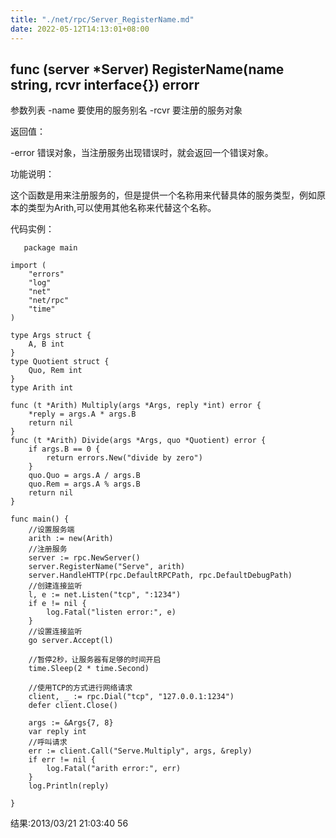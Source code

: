 ```yaml
---
title: "./net/rpc/Server_RegisterName.md"
date: 2022-05-12T14:13:01+08:00
---
```

## func (server *Server) RegisterName(name string, rcvr interface{}) errorr

参数列表
-name 要使用的服务别名
-rcvr 要注册的服务对象

返回值：

-error 错误对象，当注册服务出现错误时，就会返回一个错误对象。

功能说明：

这个函数是用来注册服务的，但是提供一个名称用来代替具体的服务类型，例如原本的类型为Arith,可以使用其他名称来代替这个名称。

代码实例：

       package main

    import (
        "errors"
        "log"
        "net"
        "net/rpc"
        "time"
    )

    type Args struct {
        A, B int
    }
    type Quotient struct {
        Quo, Rem int
    }
    type Arith int

    func (t *Arith) Multiply(args *Args, reply *int) error {
        *reply = args.A * args.B
        return nil
    }
    func (t *Arith) Divide(args *Args, quo *Quotient) error {
        if args.B == 0 {
            return errors.New("divide by zero")
        }
        quo.Quo = args.A / args.B
        quo.Rem = args.A % args.B
        return nil
    }

    func main() {
        //设置服务端
        arith := new(Arith)
        //注册服务
        server := rpc.NewServer()
        server.RegisterName("Serve", arith)
        server.HandleHTTP(rpc.DefaultRPCPath, rpc.DefaultDebugPath)
        //创建连接监听
        l, e := net.Listen("tcp", ":1234")
        if e != nil {
            log.Fatal("listen error:", e)
        }
        //设置连接监听
        go server.Accept(l)

        //暂停2秒，让服务器有足够的时间开启
        time.Sleep(2 * time.Second)

        //使用TCP的方式进行网络请求
        client, _ := rpc.Dial("tcp", "127.0.0.1:1234")
        defer client.Close()

        args := &Args{7, 8}
        var reply int
        //呼叫请求
        err := client.Call("Serve.Multiply", args, &reply)
        if err != nil {
            log.Fatal("arith error:", err)
        }
        log.Println(reply)

    }




结果:2013/03/21 21:03:40 56


